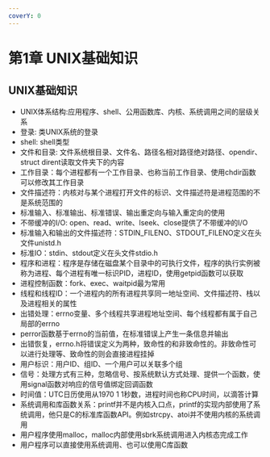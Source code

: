 ```yaml
---
coverY: 0
---
```


# 第1章 UNIX基础知识

## UNIX基础知识

* UNIX体系结构:应用程序、shell、公用函数库、内核、系统调用之间的层级关系  
* 登录: 类UNIX系统的登录  
* shell: shell类型  
* 文件和目录: 文件系统根目录、文件名、路径名相对路径绝对路径、opendir、struct dirent读取文件夹下的内容  
* 工作目录：每个进程都有一个工作目录、也称当前工作目录、使用chdir函数可以修改其工作目录  
* 文件描述符：内核对与某个进程打开文件的标识、文件描述符是进程范围的不是系统范围的  
* 标准输入、标准输出、标准错误、输出重定向与输入重定向的使用  
* 不带缓冲的I/O: open、read、write、lseek、close提供了不带缓冲的I/O  
* 标准输入和输出的文件描述符：STDIN_FILENO、STDOUT_FILENO定义在头文件unistd.h  
* 标准IO：stdin、stdout定义在头文件stdio.h  
* 程序和进程：程序是存储在磁盘某个目录中的可执行文件，程序的执行实例被称为进程、每个进程有唯一标识PID，进程ID，使用getpid函数可以获取  
* 进程控制函数：fork、exec、waitpid最为常用  
* 线程和线程ID：一个进程内的所有进程共享同一地址空间、文件描述符、栈以及进程相关的属性  
* 出错处理：errno变量、多个线程共享进程地址空间、每个线程都有属于自己局部的errno  
* perror函数基于errno的当前值，在标准错误上产生一条信息并输出  
* 出错恢复，errno.h将错误定义为两种，致命性的和非致命性的。非致命性可以进行处理等、致命性的则会直接进程挂掉  
* 用户标识：用户ID、组ID、一个用户可以关联多个组  
* 信号：处理方式有三种，忽略信号、按系统默认方式处理、提供一个函数，使用signal函数对响应的信号值绑定回调函数  
* 时间值：UTC日历使用从1970 1 1秒数，进程时间也称CPU时间，以滴答计算  
* 系统调用和库函数关系：printf并不是内核入口点，printf的实现内部使用了系统调用，他只是C的标准库函数API。例如strcpy、atoi并不使用内核的系统调用  
* 用户程序使用malloc，malloc内部使用sbrk系统调用进入内核态完成工作  
* 用户程序可以直接使用系统调用、也可以使用C库函数  

